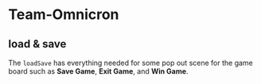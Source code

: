 # Team-Omnicron

## load & save

The `loadSave` has everything needed for some pop out scene for the game board such as **Save Game**, **Exit Game**, and **Win Game**. 